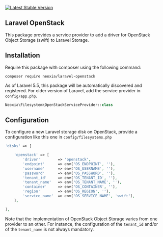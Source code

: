 [![Latest Stable Version](http://img.shields.io/github/release/neoxia/laravel-openstack.svg)](https://packagist.org/packages/neoxia/laravel-openstack)

## Laravel OpenStack

This package provides a service provider to add a driver for OpenStack Object Storage (swift) to Laravel Storage.

## Installation

Require this package with composer using the following command:

```
composer require neoxia/laravel-openstack
```

As of Laravel 5.5, this package will be automatically discovered and registered.
For older version of Laravel, add the service provider in `config/app.php`.

```PHP
Neoxia\Filesystem\OpenStackServiceProvider::class
```

## Configuration

To configure a new Laravel storage disk on OpenStack, provide a configuration like this one in `config/filesystems.php`

```PHP
'disks' => [

    'openstack' => [
        'driver'        => 'openstack',
        'endpoint'      => env('OS_ENDPOINT', ''),
        'username'      => env('OS_USERNAME', ''),
        'password'      => env('OS_PASSWORD', ''),
        'tenant_id'     => env('OS_TENANT_ID', ''),
        'tenant_name'   => env('OS_TENANT_NAME', ''),
        'container'     => env('OS_CONTAINER', ''),
        'region'        => env('OS_REGION', ''),
        'service_name'  => env('OS_SERVICE_NAME', 'swift'),
    ],

],
```

Note that the implementation of OpenStack Object Storage varies from one provider to an other. For instance, the configuration of the `tenant_id` and/or of the `tenant_name` is not always mandatory.
